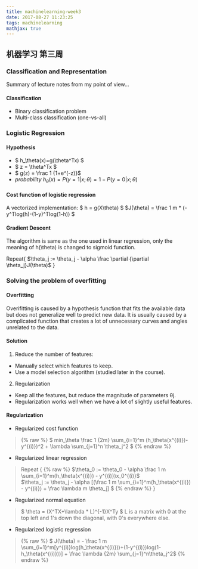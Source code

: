 ```yaml
---
title: machinelearning-week3
date: 2017-08-27 11:23:25
tags: machinelearning
mathjax: true
---
```


## 机器学习 第三周
### Classification and Representation

Summary of lecture notes from my point of view...

#### Classification
* Binary classification problem
* Multi-class classification (one-vs-all)

### Logistic Regression
#### Hypothesis
* $ h_\theta(x)=g(\theta^Tx)  $
* $ z = \theta^Tx $ 
* $ g(z) = \frac 1 {1+e^(-z)}$
* *probability* $h_\theta(x)  = P(y=1|x;\theta) = 1-P(y=0|x;\theta)$


#### Cost function of logistic regression
A vectorized implementation:
$ h = g(X\theta) $
$J(\theta) = \frac 1 m * (-y^Tlog(h)-(1-y)^Tlog(1-h)) $

#### Gradient Descent
The algorithm is same as the one used in linear regression, only the meaning of h(\theta) is changed to sigmoid function.

Repeat{
    $\theta_j := \theta_j - \alpha \frac \partial {\partial \theta_j}J(\theta)$
}


### Solving the problem of overfitting
#### Overfitting
Overifitting is caused by a hypothesis function that fits the available data but does not generalize well to predict new data. It is usually caused by a complicated function that creates a lot of unnecessary curves and angles unrelated to the data.

#### Solution
1) Reduce the number of features:
* Manually select which features to keep.
* Use a model selection algorithm (studied later in the course).

2) Regularization
* Keep all the features, but reduce the magnitude of parameters θj.
* Regularization works well when we have a lot of slightly useful features.

#### Regularization
* Regularized cost function
>   {% raw %}
    $ min_\theta \frac 1 {2m} \sum_{i=1}^m (h_\theta(x^{(i)})-y^{(i)})^2 + \lambda \sum_{j=1}^n \theta_j^2 $ 
    {% endraw %}

* Regularized linear regression

 >  Repeat  {
    {% raw %}
    $\theta_0 := \theta_0 - \alpha \frac 1 m \sum_{i=1}^m(h_\theta(x^{(i)}) - y^{(i)})x_0^{(i)}$
    </br>
    $\theta_j := \theta_j - \alpha [(\frac 1 m \sum_{i=1}^m(h_\theta(x^{(i)}) - y^{(i)}) + \frac \lambda m \theta_j] $
    {% endraw %}
    }

* Regularized normal equation
> $ \theta = (X^TX+\lambda * L)^{-1}X^Ty $
L is a matrix with 0 at the top left and 1's down the diagonal, with 0's everywhere else.

* Regularized logistic regression
>   {% raw %}
$ J(\theta) = - \frac 1 m \sum_{i=1}^m[y^{(i)}log(h_\theta(x^{(i)}))+(1-y^{(i)})log(1-h_\theta(x^{(i)}))] + \frac \lambda {2m} \sum_{j=1}^n\theta_j^2$
    {% endraw %}
